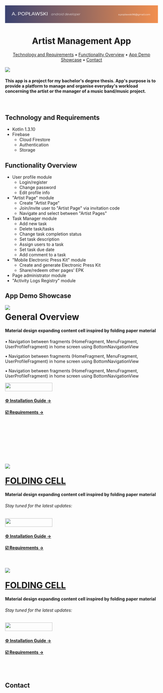<a href="https://github.com/apoplawski96/projects-summary/blob/master/assets/header.png"><img src="https://github.com/apoplawski96/projects-summary/blob/master/assets/header.png"></a>

<h1 align="center"> Artist Management App</h4>

<p align="center">
  <a href="#key-features">Technology and Requirements</a> •
  <a href="#how-to-use">Functionality Overview</a> •
  <a href="#download">App Demp Showcase</a> •
  <a href="#credits">Contact</a>
</p>

<a href="https://github.com/apoplawski96/projects-summary/blob/master/assets/ArtistManagementApp.png">
<img align="center" src="https://github.com/apoplawski96/projects-summary/blob/master/assets/ArtistManagementApp.png" /></a>

<p><h4>This app is a project for my bachelor's degree thesis. App's purpose is to provide a platform to manage and organise everyday's workload concerning the artist or the manager of a music band/music project.<h4><p>
</br>

## Technology and Requirements

* Kotlin 1.3.10
* Firebase
  - Cloud Firestore
  - Authentication
  - Storage
  
## Functionality Overview

* User profile module
  - Login/register
  - Change password
  - Edit profile info
* "Artist Page" module
  - Create "Artist Page"
  - Join/invite user to "Artist Page" via invitation code
  - Navigate and select between "Artist Pages"
* Task Manager module
  - Add new task
  - Delete task/tasks
  - Change task completion status
  - Set task description
  - Assign users to a task
  - Set task due date
  - Add comment to a task
* "Mobile Electronic Press Kit" module
  - Create and generate Electronic Press Kit
  - Share/redeem other pages' EPK
* Page administrator module
* "Activity Logs Registry" module

  
## App Demo Showcase

<img align="left" src="https://github.com/apoplawski96/projects-summary/blob/master/assets/1.gif" width="256"/></a>
<p><h1 align="left">General Overview</a></h1></p>
<h4>Material design expanding content cell inspired by folding paper material</h4>
<p> • Navigation between fragments (HomeFragment, MenuFragment, UserProfileFragment) in home screen using BottomNavigationView</p>
<p> • Navigation between fragments (HomeFragment, MenuFragment, UserProfileFragment) in home screen using BottomNavigationView</p>
<p> • Navigation between fragments (HomeFragment, MenuFragment, UserProfileFragment) in home screen using BottomNavigationView</p>
<img src="https://i.imgur.com/ziSqeSo.png/" width="156" height="28"></a></p>
<h4><a href="https://github.com/Ramotion/folding-cell-android#installation">⚙️ Installation Guide →</a></h4>
<h4><a href="https://github.com/Ramotion/folding-cell-android#requirements">☑️ Requirements →</a></h4>
<br></br>
<br>
<br>
<br>
<br>
<br>
<br>


<a href="https://github.com/Ramotion/folding-cell-android">
<img align="left" src="https://github.com/apoplawski96/projects-summary/blob/master/assets/1.gif" width="256"/></a>
<p><h1 align="left"><a href="https://github.com/Ramotion/folding-cell-android">FOLDING CELL</a></h1></p>
<h4>Material design expanding content cell inspired by folding paper material</h4>
<p><h6>Stay tuned for the latest updates:</h6>
<a href="https://goo.gl/rPFpid" >
<img src="https://i.imgur.com/ziSqeSo.png/" width="156" height="28"></a></p>
<h4><a href="https://github.com/Ramotion/folding-cell-android#installation">⚙️ Installation Guide →</a></h4>
<h4><a href="https://github.com/Ramotion/folding-cell-android#requirements">☑️ Requirements →</a></h4>
<br></br>

<a href="https://github.com/Ramotion/folding-cell-android">
<img align="left" src="https://github.com/apoplawski96/projects-summary/blob/master/assets/1.gif" width="256"/></a>
<p><h1 align="left"><a href="https://github.com/Ramotion/folding-cell-android">FOLDING CELL</a></h1></p>
<h4>Material design expanding content cell inspired by folding paper material</h4>
<p><h6>Stay tuned for the latest updates:</h6>
<a href="https://goo.gl/rPFpid" >
<img src="https://i.imgur.com/ziSqeSo.png/" width="156" height="28"></a></p>
<h4><a href="https://github.com/Ramotion/folding-cell-android#installation">⚙️ Installation Guide →</a></h4>
<h4><a href="https://github.com/Ramotion/folding-cell-android#requirements">☑️ Requirements →</a></h4>
<br></br>
  
## Contact


